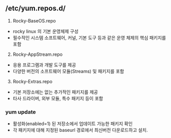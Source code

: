 ## /etc/yum.repos.d/

1. Rocky-BaseOS.repo
- rocky linux 의 기본 운영체제 구성
- 필수적인 시스템 소프트웨어, 커널, 기본 도구 등과 같은 운영 체제의 핵심 패키지를 포함

2. Rocky-AppStream.repo
- 응용 프로그램과 개발 도구를 제공
- 다양한 버전의 소프트웨어 모듈(Streams) 및 패키지를 포함

3. Rocky-Extras.repo
- 기본 저장소에는 없는 추가적인 패키지를 제공
- 타사 드라이버, 외부 모듈, 특수 패키지 등이 포함


### yum update
- 활성화(enabled=1) 된 저장소에서 업데이트 가능한 패키지 확인
- 각 패키지에 대해 지정된 baseurl 경로에서 최신버전 다운로드하고 설치.
